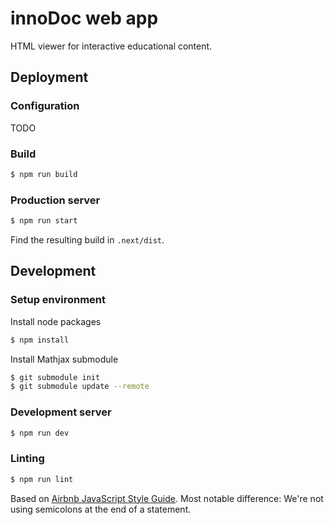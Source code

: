 # innoDoc web app

HTML viewer for interactive educational content.

## Deployment

### Configuration

TODO

### Build

```sh
$ npm run build
```

### Production server

```sh
$ npm run start
```

Find the resulting build in `.next/dist`.

## Development

### Setup environment

Install node packages
```sh
$ npm install
```
Install Mathjax submodule
```sh
$ git submodule init
$ git submodule update --remote
```


### Development server

```sh
$ npm run dev
```

### Linting

```sh
$ npm run lint
```

Based on [Airbnb JavaScript Style Guide](https://github.com/airbnb/javascript). Most notable difference: We're not using semicolons at the end of a statement.
